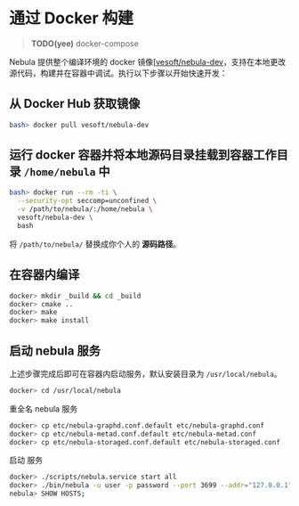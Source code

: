 # 通过 Docker 构建

>**TODO(yee)** docker-compose

Nebula 提供整个编译环境的 docker 镜像[[vesoft/nebula-dev](https://hub.docker.com/r/vesoft/nebula-dev)，支持在本地更改源代码，构建并在容器中调试。执行以下步骤以开始快速开发：

## 从 Docker Hub 获取镜像

```bash
bash> docker pull vesoft/nebula-dev
```

## 运行 docker 容器并将本地源码目录挂载到容器工作目录 `/home/nebula` 中

```bash
bash> docker run --rm -ti \
  --security-opt seccomp=unconfined \
  -v /path/to/nebula/:/home/nebula \
  vesoft/nebula-dev \
  bash
```

将 `/path/to/nebula/` 替换成你个人的 **源码路径**。

## 在容器内编译

```bash
docker> mkdir _build && cd _build
docker> cmake ..
docker> make
docker> make install
```

## 启动 nebula 服务

上述步骤完成后即可在容器内启动服务，默认安装目录为 `/usr/local/nebula`。

```bash
docker> cd /usr/local/nebula
```

重全名 nebula 服务

```bash
docker> cp etc/nebula-graphd.conf.default etc/nebula-graphd.conf
docker> cp etc/nebula-metad.conf.default etc/nebula-metad.conf
docker> cp etc/nebula-storaged.conf.default etc/nebula-storaged.conf
```

启动 服务

```bash
docker> ./scripts/nebula.service start all
docker> ./bin/nebula -u user -p password --port 3699 --addr="127.0.0.1"
nebula> SHOW HOSTS;
```
